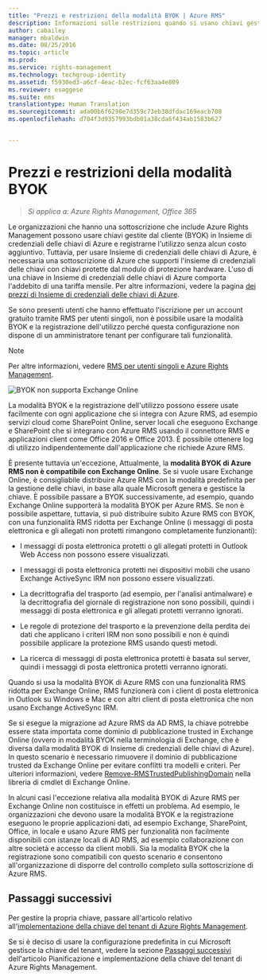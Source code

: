 ```yaml
---
title: "Prezzi e restrizioni della modalità BYOK | Azure RMS"
description: Informazioni sulle restrizioni quando si usano chiavi gestite dal cliente (&quot;bring your own key&quot; o BYOK) con Azure RMS.
author: cabailey
manager: mbaldwin
ms.date: 08/25/2016
ms.topic: article
ms.prod: 
ms.service: rights-management
ms.technology: techgroup-identity
ms.assetid: f5930ed3-a6cf-4eac-b2ec-fcf63aa4e809
ms.reviewer: esaggese
ms.suite: ems
translationtype: Human Translation
ms.sourcegitcommit: ada00b6f6298e7d359c73eb38dfdac169eacb708
ms.openlocfilehash: d704f3d9357993bdb01a38cda6f434ab1583b627


---
```


# Prezzi e restrizioni della modalità BYOK

>*Si applica a: Azure Rights Management, Office 365*


Le organizzazioni che hanno una sottoscrizione che include Azure Rights Management possono usare chiavi gestite dal cliente (BYOK) in Insieme di credenziali delle chiavi di Azure e registrarne l'utilizzo senza alcun costo aggiuntivo. Tuttavia, per usare Insieme di credenziali delle chiavi di Azure, è necessaria una sottoscrizione di Azure che supporti l'insieme di credenziali delle chiavi con chiavi protette dal modulo di protezione hardware. L'uso di una chiave in Insieme di credenziali delle chiavi di Azure comporta l'addebito di una tariffa mensile. Per altre informazioni, vedere la pagina [dei prezzi di Insieme di credenziali delle chiavi di Azure](https://azure.microsoft.com/en-us/pricing/details/key-vault/).

Se sono presenti utenti che hanno effettuato l'iscrizione per un account gratuito tramite RMS per utenti singoli, non è possibile usare la modalità BYOK e la registrazione dell'utilizzo perché questa configurazione non dispone di un amministratore tenant per configurare tali funzionalità.


> [!NOTE]
> Per altre informazioni, vedere [RMS per utenti singoli e Azure Rights Management](../understand-explore/rms-for-individuals.md).

![BYOK non supporta Exchange Online](../media/RMS_BYOK_noExchange.png)

La modalità BYOK e la registrazione dell'utilizzo possono essere usate facilmente con ogni applicazione che si integra con Azure RMS, ad esempio servizi cloud come SharePoint Online, server locali che eseguono Exchange e SharePoint che si integrano con Azure RMS usando il connettore RMS e applicazioni client come Office 2016 e Office 2013. È possibile ottenere log di utilizzo indipendentemente dall'applicazione che richiede Azure RMS.

È presente tuttavia un'eccezione, Attualmente, la **modalità BYOK di Azure RMS non è compatibile con Exchange Online**. Se si vuole usare Exchange Online, è consigliabile distribuire Azure RMS con la modalità predefinita per la gestione delle chiavi, in base alla quale Microsoft genera e gestisce la chiave. È possibile passare a BYOK successivamente, ad esempio, quando Exchange Online supporterà la modalità BYOK per Azure RMS. Se non è possibile aspettare, tuttavia, si può distribuire subito Azure RMS con BYOK, con una funzionalità RMS ridotta per Exchange Online (i messaggi di posta elettronica e gli allegati non protetti rimangono completamente funzionanti):

-   I messaggi di posta elettronica protetti o gli allegati protetti in Outlook Web Access non possono essere visualizzati.

-   I messaggi di posta elettronica protetti nei dispositivi mobili che usano Exchange ActiveSync IRM non possono essere visualizzati.

-   La decrittografia del trasporto (ad esempio, per l'analisi antimalware) e la decrittografia del giornale di registrazione non sono possibili, quindi i messaggi di posta elettronica e gli allegati protetti verranno ignorati.

-   Le regole di protezione del trasporto e la prevenzione della perdita dei dati che applicano i criteri IRM non sono possibili e non è quindi possibile applicare la protezione RMS usando questi metodi.

-   La ricerca di messaggi di posta elettronica protetti è basata sul server, quindi i messaggi di posta elettronica protetti verranno ignorati.

Quando si usa la modalità BYOK di Azure RMS con una funzionalità RMS ridotta per Exchange Online, RMS funzionerà con i client di posta elettronica in Outlook su Windows e Mac e con altri client di posta elettronica che non usano Exchange ActiveSync IRM.

Se si esegue la migrazione ad Azure RMS da AD RMS, la chiave potrebbe essere stata importata come dominio di pubblicazione trusted in Exchange Online (ovvero in modalità BYOK nella terminologia di Exchange, che è diversa dalla modalità BYOK di Insieme di credenziali delle chiavi di Azure). In questo scenario è necessario rimuovere il dominio di pubblicazione trusted da Exchange Online per evitare conflitti tra modelli e criteri. Per ulteriori informazioni, vedere [Remove-RMSTrustedPublishingDomain](https://technet.microsoft.com/library/jj200720%28v=exchg.150%29.aspx) nella libreria di cmdlet di Exchange Online.

In alcuni casi l'eccezione relativa alla modalità BYOK di Azure RMS per Exchange Online non costituisce in effetti un problema. Ad esempio, le organizzazioni che devono usare la modalità BYOK e la registrazione eseguono le proprie applicazioni dati, ad esempio Exchange, SharePoint, Office, in locale e usano Azure RMS per funzionalità non facilmente disponibili con istanze locali di AD RMS, ad esempio collaborazione con altre società e accesso da client mobili. Sia la modalità BYOK che la registrazione sono compatibili con questo scenario e consentono all'organizzazione di disporre del controllo completo sulla sottoscrizione di Azure RMS.

## Passaggi successivi

Per gestire la propria chiave, passare all'articolo relativo all'[implementazione della chiave del tenant di Azure Rights Management](plan-implement-tenant-key.md#implementing-your-azure-rights-management-tenant-key).

Se si è deciso di usare la configurazione predefinita in cui Microsoft gestisce la chiave del tenant, vedere la sezione [Passaggi successivi](plan-implement-tenant-key.md#next-steps) dell'articolo Pianificazione e implementazione della chiave del tenant di Azure Rights Management.




<!--HONumber=Aug16_HO4-->


